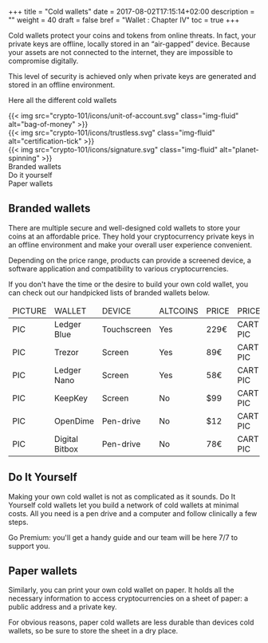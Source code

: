 +++
title = "Cold wallets"
date = 2017-08-02T17:15:14+02:00
description = ""
weight = 40
draft = false
bref = "Wallet : Chapter IV"
toc = true
+++

Cold wallets protect your coins and tokens from online threats. In fact, your private keys are offline, locally stored in an “air-gapped” device. Because your assets are not connected to the internet, they are impossible to compromise digitally.

This level of security is achieved only when private keys are generated and stored in an offline environment.

Here all the different cold wallets


<div class="container">
  <div class="row">
    <div class="col">
     {{< img src="crypto-101/icons/unit-of-account.svg" class="img-fluid" alt="bag-of-money" >}}
    </div>
    <div class="col">
      {{< img src="crypto-101/icons/trustless.svg" class="img-fluid" alt="certification-tick" >}}
    </div>
    <div class="col">
      {{< img src="crypto-101/icons/signature.svg" class="img-fluid" alt="planet-spinning" >}}
    </div>
  </div>
   <div class="row">
    <div class="col">
      Branded wallets
    </div>
    <div class="col">
      Do it yourself
    </div>
    <div class="col">
      Paper wallets
    </div>
  </div>
</div>




## Branded wallets
There are multiple secure and well-designed cold wallets to store your coins at an affordable price. 
They hold your cryptocurrency private keys in an offline environment and make your overall user experience convenient.

Depending on the price range, products can provide a screened device, a software application and compatibility to various cryptocurrencies.

If you don't have the time or the desire to build your own cold wallet, you can check out our handpicked lists of branded wallets below.

<table class="table table-sm table-striped">
    <thead>
        <tr class="text-center font-weight-bold">
            <td>PICTURE</td>
            <td>WALLET</td>
            <td>DEVICE</td>
            <td>ALTCOINS</td>
            <td>PRICE</td>
            <td>PRICE</td>
        </tr>
    </thead>
    <tbody>
        <tr>
            <td>PIC</td>
            <td>Ledger Blue</td>
            <td>Touchscreen</td>
            <td>Yes</td>
            <td>229€</td>
            <td>CART PIC</td>
        </tr>
        <tr>
            <td>PIC</td>
            <td>Trezor</td>
            <td>Screen</td>
            <td>Yes</td>
            <td>89€</td>
            <td>CART PIC</td>
        </tr>
        <tr>
            <td>PIC</td>
            <td>Ledger Nano</td>
            <td>Screen</td>
            <td>Yes</td>
            <td>58€</td>
            <td>CART PIC</td>
        </tr>
         <tr>
            <td>PIC</td>
            <td>KeepKey</td>
            <td>Screen</td>
            <td>No</td>
            <td>$99</td>
            <td>CART PIC</td>
        </tr>
        <tr>
            <td>PIC</td>
            <td>OpenDime</td>
            <td>Pen-drive</td>
            <td>No</td>
            <td>$12</td>
            <td>CART PIC</td>
        </tr>
         <tr>
            <td>PIC</td>
            <td>Digital Bitbox</td>
            <td>Pen-drive</td>
            <td>No</td>
            <td>78€</td>
            <td>CART PIC</td>
        </tr>
    </tbody>
</table>




## Do It Yourself

Making your own cold wallet is not as complicated as it sounds. Do It Yourself cold wallets let you build a network of cold wallets at minimal costs. All you need is a pen drive and a computer and follow clinically a few steps. 

Go Premium: you'll get a handy guide and our team will be here 7/7 to support you.



## Paper wallets

Similarly, you can print your own cold wallet on paper. It holds all the necessary information to access cryptocurrencies on a sheet of paper: a public address and a private key.

For obvious reasons, paper cold wallets are less durable than devices cold wallets, so be sure to store the sheet in a dry place.



